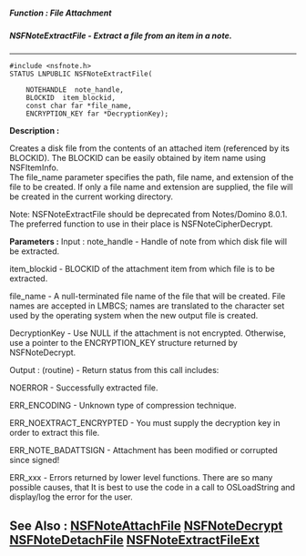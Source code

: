 ##### Function : File Attachment
##### NSFNoteExtractFile - Extract a file from an item in a note.
---
```
#include <nsfnote.h>
STATUS LNPUBLIC NSFNoteExtractFile(

	NOTEHANDLE  note_handle,
	BLOCKID  item_blockid,
	const char far *file_name,
	ENCRYPTION_KEY far *DecryptionKey);
```
**Description :**

Creates a disk file from the contents of an attached item (referenced by its 
BLOCKID).  The BLOCKID can be easily obtained by item name using NSFItemInfo.  
The file_name parameter specifies the path, file name, and extension of the 
file to be created.  If only a file name and extension are supplied, the file 
will be created in the current working directory.

   Note: NSFNoteExtractFile should be deprecated from Notes/Domino 8.0.1. The 
preferred function to use in their place is NSFNoteCipherDecrypt.

**Parameters :**
Input :
note_handle  -  Handle of note from which disk file will be extracted.

item_blockid  -  BLOCKID of the attachment item from which file is to be extracted.

file_name  -  A null-terminated file name of the file that will be created.  File names are accepted in LMBCS;  names are translated to the character set used by the operating system when the new output file is created.

DecryptionKey  -  Use NULL if the attachment is not encrypted.  Otherwise, use a pointer to the ENCRYPTION_KEY structure returned by NSFNoteDecrypt.

Output :
(routine)  -  Return status from this call includes:

NOERROR - Successfully extracted file.

ERR_ENCODING - Unknown type of compression technique.

ERR_NOEXTRACT_ENCRYPTED - You must supply the decryption key in order to extract this file.

ERR_NOTE_BADATTSIGN - Attachment has been modified or corrupted since signed!

ERR_xxx - Errors returned by lower level functions.  There are so many possible causes, that It is best to use the code in a call to OSLoadString and display/log the error for the user.



**See Also :**
[NSFNoteAttachFile](/domino-c-api-docs/reference/Func/NSFNoteAttachFile)
[NSFNoteDecrypt](/domino-c-api-docs/reference/Func/NSFNoteDecrypt)
[NSFNoteDetachFile](/domino-c-api-docs/reference/Func/NSFNoteDetachFile)
[NSFNoteExtractFileExt](/domino-c-api-docs/reference/Func/NSFNoteExtractFileExt)
---
